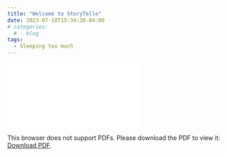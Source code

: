 ```yaml
---
title: "Welcome to StoryTelle"
date: 2023-07-18T15:34:30-04:00
# categories:
  # - blog
tags:
  - Sleeping too much
---
```


<object data="file:/assets/images/bear.pdf" type="application/pdf" width="700px" height="700px">
  <embed src="file:/assets/images/bear.pdf">
  <p>This browser does not support PDFs. Please download the PDF to view it: <a href="/assets/images/bear.pdf">Download PDF</a>.</p>
  </embed>
</object>



<!-- You'll find this post in your `_posts` directory. Go ahead and edit it and re-build the site to see your changes. You can rebuild the site in many different ways, but the most common way is to run `jekyll serve`, which launches a web server and auto-regenerates your site when a file is updated.

To add new posts, simply add a file in the `_posts` directory that follows the convention `YYYY-MM-DD-name-of-post.ext` and includes the necessary front matter. Take a look at the source for this post to get an idea about how it works.

Jekyll also offers powerful support for code snippets:

```ruby
def print_hi(name)
  puts "Hi, #{name}"
end
print_hi('Tom')
#=> prints 'Hi, Tom' to STDOUT.
```

Check out the [Jekyll docs][jekyll-docs] for more info on how to get the most out of Jekyll. File all bugs/feature requests at [Jekyll’s GitHub repo][jekyll-gh]. If you have questions, you can ask them on [Jekyll Talk][jekyll-talk].

[jekyll-docs]: https://jekyllrb.com/docs/home
[jekyll-gh]:   https://github.com/jekyll/jekyll
[jekyll-talk]: https://talk.jekyllrb.com/ -->
